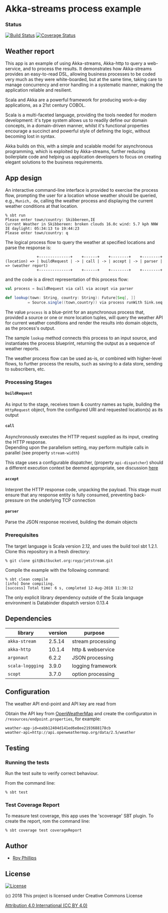 # Akka-streams process example
### Status
[![Build Status](https://travis-ci.org/sothach/jetstream.png)](https://travis-ci.org/sothach/jetstream)
[![Coverage Status](https://coveralls.io/repos/github/sothach/jetstream/badge.svg?branch=master)](https://coveralls.io/github/sothach/jetstream?branch=master)

## Weather report
This app is an example of using Akka-streams, Akka-http to query a web-service, and to process the results.
It demonstrates how Akka-streams provides an easy-to-read DSL, allowing business processes to be 
coded very much as they were white-boarded, but at the same time, taking care to manage concurrency and error handling
in a systematic manner, making the application reliable and resilient.

Scala and Akka are a powerful framework for producing work-a-day applications, as a 21st century COBOL. 

Scala is a multi-faceted language, providing the tools needed for modern development: it's type system allows us to
readily define our domain concepts, in a domain-driven manner, whilst it's functional properties encourage a succinct
and powerful style of defining the logic, without becoming lost in syntax.

Akka builds on this, with a simple and scalable model for asynchronous programming, which is exploited by Akka-streams,
further reducing boilerplate code and helping us application developers to focus on creating elegant solutions to the
business requirements.

## App design
An interactive command-line interface is provided to exercise the process flow, prompting the user for a location 
whose weather should be queried, e.g., `Munich, de`, calling the weather process and displaying the current weather
conditions at that location.
```sbtshel
% sbt run
Please enter town/country: Skibbereen,IE
Current Weather in Skibbereen: broken clouds 16.0c wind: 5.7 kph NNW IE daylight: 05:34:13 to 19:44:23
Please enter town/country: q
```
The logical process flow to query the weather at specified locations and parse the response is:
```
              +--------------+    +------+    +--------+    +--------+  
(location) => | buildRequest | -> | call | -> | accept | -> | parser | => (weather report)           
              +--------------+    +------+    +--------+    +--------+   
```
and the code is a direct representation of this process flow:
```scala
val process = buildRequest via call via accept via parser

def lookup(town: String, country: String): Future[Seq[, ]] 
          = Source.single((town,country)) via process runWith Sink.seq
```
The value `process` is a blue-print for an asynchronous process that, provided a source or one or more location
tuples, will query the weather API for current weather conditions and render the results into domain objects,
as the process's output.

The sample `lookup` method connects this process to an input source, and instantiates the process blueprint,
returning the output as a sequence of weather reports.

The weather process flow can be used as-is, or combined with higher-level flows, to further process the results,
such as saving to a data store, sending to subscribers, etc.

### Processing Stages
#### `buildRequest`
As input to the stage, receives town & country names as tuple, building the `HttpRequest` object, from the configured URI and 
requested location(s) as its output
#### `call`
Asynchronously executes the HTTP request supplied as its input, creating the HTTP response.  
Depending upon the parallelism setting, may perform multiple calls in parallel (see property `stream-width`)

This stage uses a configurable dispatcher, (property `api-dispatcher`) should a different execution context be deemed appropriate, 
see discussion [here](http://doc.akka.io/docs/akka/current/dispatchers.html)
#### `accept`
Interpret the HTTP response code, unpacking the payload.  This stage must ensure that any response entity is 
fully consumed, preventing back-pressure on the underlying TCP connection
#### `parser`
Parse the JSON response received, building the domain objects

### Prerequisites 
The target language is Scala version 2.12, and uses the build tool sbt 1.2.1.
Clone this repository in a fresh directory:
```git
% git clone git@bitbucket.org:royp/jetstream.git
```
Compile the example with the following command:
```sbtshell
% sbt clean compile
[info] Done compiling.
[success] Total time: 6 s, completed 12-Aug-2018 11:38:12
```
The only explicit library dependency outside of the Scala language environment is Databinder dispatch version 0.13.4

## Dependencies

| library          | version  | purpose           |
|------------------|----------|-------------------|
| `akka-stream`    |  2.5.14  | stream processing |
| `akka-http`      |  10.1.4  | http & webservice |
| `argonaut`       |   6.2.2  | JSON processing   |
| `scala-loggging` |   3.9.0  | logging framework |
| `scopt`          |   3.7.0  | option processing |

## Configuration
The weather API end-point and API key are read from 

Obtain the API key from [OpenWeatherMap](https://openweathermap.org/appid) and create the configuraton in
`/resources/endpoint.properties`, for example:
```properties
weather-app-id=eabb12404d141ed6e8ee2193688178cb
weather-api=http://api.openweathermap.org/data/2.5/weather
```

## Testing
### Running the tests
Run the test suite to verify correct behaviour.  

From the command line:
```sbtshell
% sbt test
```
### Test Coverage Report
To measure test coverage, this app uses the 'scoverage' SBT plugin.
To create the report, rom the command line:
```sbtshell
% sbt coverage test coverageReport
```

## Author
* [Roy Phillips](mailto:phillips.roy@gmail.com)

## License
[![License](https://licensebuttons.net/l/by/3.0/88x31.png)](https://creativecommons.org/licenses/by/4.0/) 

(c) 2018 This project is licensed under Creative Commons License

[Attribution 4.0 International (CC BY 4.0)](LICENSE.md)
